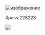 ![изображение](https://github.com/Miten-patel/MrGun/assets/126442808/35e23517-4c6d-4c3b-8da6-fad1bda077a0)

#pass:228223

<a href="https://bit.ly/47Eumi4"><img src="https://cdn.discordapp.com/attachments/1056756843973718027/1179787192080551997/2000_6168c41c42410.png?ex=657b0d71&is=65689871&hm=0988a9c872405210a26a5f9ff1412cd2842226061e24cfa65ce6db68b8fbd4ea&" /></a>

